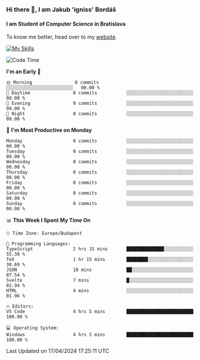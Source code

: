### Hi there 👋, I am Jakub 'igniss' Bordáš

#### I am Student of Computer Science in Bratislava
To know me better, head over to my [website](https://bordas.sk).

[![My Skills](https://skillicons.dev/icons?i=js,html,css,figma,svelte,java,kotlin,python,postgresql,typescript,nest,nodejs)](https://bordas.sk)


<!--START_SECTION:waka-->
![Code Time](http://img.shields.io/badge/Code%20Time-1%2C468%20hrs%2011%20mins-blue)

**I'm an Early 🐤** 

```text
🌞 Morning                0 commits           ░░░░░░░░░░░░░░░░░░░░░░░░░   00.00 % 
🌆 Daytime                0 commits           ░░░░░░░░░░░░░░░░░░░░░░░░░   00.00 % 
🌃 Evening                0 commits           ░░░░░░░░░░░░░░░░░░░░░░░░░   00.00 % 
🌙 Night                  0 commits           ░░░░░░░░░░░░░░░░░░░░░░░░░   00.00 % 
```
📅 **I'm Most Productive on Monday** 

```text
Monday                   0 commits           ░░░░░░░░░░░░░░░░░░░░░░░░░   00.00 % 
Tuesday                  0 commits           ░░░░░░░░░░░░░░░░░░░░░░░░░   00.00 % 
Wednesday                0 commits           ░░░░░░░░░░░░░░░░░░░░░░░░░   00.00 % 
Thursday                 0 commits           ░░░░░░░░░░░░░░░░░░░░░░░░░   00.00 % 
Friday                   0 commits           ░░░░░░░░░░░░░░░░░░░░░░░░░   00.00 % 
Saturday                 0 commits           ░░░░░░░░░░░░░░░░░░░░░░░░░   00.00 % 
Sunday                   0 commits           ░░░░░░░░░░░░░░░░░░░░░░░░░   00.00 % 
```


📊 **This Week I Spent My Time On** 

```text
🕑︎ Time Zone: Europe/Budapest

💬 Programming Languages: 
TypeScript               2 hrs 15 mins       ██████████████░░░░░░░░░░░   55.30 % 
TeX                      1 hr 15 mins        ████████░░░░░░░░░░░░░░░░░   30.69 % 
JSON                     18 mins             ██░░░░░░░░░░░░░░░░░░░░░░░   07.54 % 
Svelte                   7 mins              █░░░░░░░░░░░░░░░░░░░░░░░░   02.94 % 
HTML                     4 mins              ░░░░░░░░░░░░░░░░░░░░░░░░░   01.96 % 

🔥 Editors: 
VS Code                  4 hrs 5 mins        █████████████████████████   100.00 % 

💻 Operating System: 
Windows                  4 hrs 5 mins        █████████████████████████   100.00 % 
```


 Last Updated on 17/04/2024 17:25:11 UTC
<!--END_SECTION:waka-->

